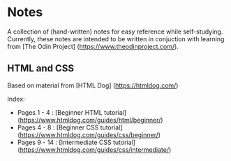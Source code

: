 # Notes
A collection of (hand-written) notes for easy reference while self-studying. Currently, these notes
are intended to be written in conjuction with learning from [The Odin Project] (https://www.theodinproject.com/).

## HTML and CSS
Based on material from [HTML Dog] (https://htmldog.com/)

Index: 

* Pages 1 - 4 : [Beginner HTML tutorial] (https://www.htmldog.com/guides/html/beginner/)
* Pages 4 - 8 : [Beginner CSS tutorial] (https://www.htmldog.com/guides/css/beginner/) 
* Pages 9 - 14 : [Intermediate CSS tutorial] (https://www.htmldog.com/guides/css/intermediate/) 